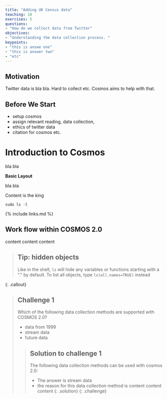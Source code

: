 ```yaml
---
title: "Adding UK Census data"
teaching: 10
exercises: 5
questions:
- "How do we collect data from Twitter"
objectives:
- "Understanding the data collection process. "
keypoints:
- "this is answe one"
- "this is answer two"
- "etc"
---
```


## Motivation
Twitter data is bla bla. Hard to collect etc. Cosmos aims to help with that. 

## Before We Start
- setup cosmos
- assign relevant reading, data collection, 
- ethics of twitter data
- citation for cosmos etc.

# Introduction to Cosmos

bla bla


**Basic Layout**

bla bla

Content is the king
```
sudo ls -l
```

{% include links.md %}

## Work flow within COSMOS 2.0
content content content

> ## Tip: hidden objects
>
> Like in the shell, `ls` will hide any variables or functions starting
> with a "." by default. To list all objects, type `ls(all.names=TRUE)`
> instead
>
{: .callout}


> ## Challenge 1
>
> Which of the following data collection methods are supported with COSMOS 2.0?
> - data from 1999
> - stream data
> - future data
>
> > ## Solution to challenge 1
> >
> > The following data collection methods can be used with cosmos 2.0:
> > - The answer is stream data
> > - the reason for this data collection method is content content content
> {: .solution}
{: .challenge}

